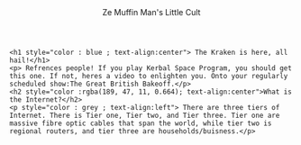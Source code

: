 <html>
<header> Ze Muffin Man's Little Cult</header>
<body>
    
    <h1 style="color : blue ; text-align:center"> The Kraken is here, all hail!</h1>
    <p> Refrences people! If you play Kerbal Space Program, you should get this one. If not, heres a video to enlighten you. Onto your regularly scheduled show:The Great British Bakeoff.</p>
    <h2 style="color :rgba(189, 47, 11, 0.664); text-align:center">What is the Internet?</h2>
    <p style="color : grey ; text-align:left"> There are three tiers of Internet. There is Tier one, Tier two, and Tier three. Tier one are massive fibre optic cables that span the world, while tier two is regional routers, and tier three are households/buisness.</p>
        
</body>












</html>




